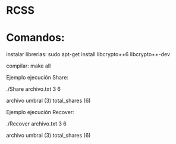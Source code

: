 # RCSS
# Comandos:

instalar librerias: sudo apt-get install libcrypto++6 libcrypto++-dev


compilar: make all

Ejemplo ejecución Share: 

./Share archivo.txt 3 6 

archivo umbral (3) total_shares (6)

Ejemplo ejecución Recover: 

./Recover archivo.txt 3 6

archivo umbral (3) total_shares (6)
